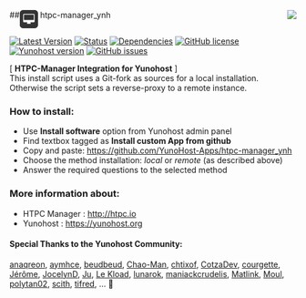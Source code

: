 ##<img src="https://github.com/styxit/HTPC-Manager/raw/master/interfaces/default/img/ios/homescreen.png" height="32" align="top"> htpc-manager_ynh <a href="https://yunohost.org/#/apps_in_progress_en"><img src="http://pix.toile-libre.org/upload/original/1440352021.png" height="32" align="right"></a>

[![Latest Version](https://img.shields.io/badge/version-_--_-green.svg?style=flat)](https://github.com/Snipees/htpc-manager_ynh/releases)
[![Status](https://img.shields.io/badge/status-in_progress-yellow.svg?style=flat)](https://github.com/Snipees/htpc-manager_ynh/milestones)
[![Dependencies](https://img.shields.io/badge/dependencies-includes-lightgrey.svg?style=flat)](https://github.com/Snipees/htpc-manager_ynh#dependencies)
[![GitHub license](https://img.shields.io/badge/license-GPLv3-blue.svg?style=flat)](https://raw.githubusercontent.com/Snipees/htpc-manager_ynh/master/LICENSE)
[![Yunohost version](https://img.shields.io/badge/yunohost-2.2.0_tested-orange.svg?style=flat)](https://github.com/YunoHost/yunohost)
[![GitHub issues](https://img.shields.io/github/issues/Snipees/htpc-manager_ynh.svg?style=flat)](https://github.com/Snipees/htpc-manager_ynh/issues)
	
[ **HTPC-Manager Integration for Yunohost** ]  
This install script uses a Git-fork as sources for a local installation.  
Otherwise the script sets a reverse-proxy to a remote instance.


### How to install:
- Use **Install software** option from Yunohost admin panel
- Find textbox tagged as **Install custom App from github**
- Copy and paste: https://github.com/YunoHost-Apps/htpc-manager_ynh
- Choose the method installation: *local* or *remote* (as described above)
- Answer the required questions to the selected method


### More information about:
- HTPC Manager : 	http://htpc.io
- Yunohost : 		https://yunohost.org


#### Special Thanks to the Yunohost Community:
[anaqreon](https://github.com/anaqreon), 
[aymhce](https://github.com/aymhce), 
[beudbeud](https://github.com/abeudin), 
[Chao-Man](https://github.com/Chao-Man), 
[chtixof](https://github.com/chtixof), 
[CotzaDev](https://github.com/CotzaDev), 
[courgette](https://github.com/courgette), 
[Jérôme](https://github.com/jeromelebleu), 
[JocelynD](https://github.com/JocelynDelalande), 
[Ju](https://github.com/julienmalik), 
[Le Kload](https://github.com/Kloadut), 
[lunarok](https://github.com/lunarok), 
[maniackcrudelis](https://github.com/maniackcrudelis), 
[Matlink](https://github.com/matlink), 
[Moul](https://github.com/M5oul), 
[polytan02](https://github.com/polytan02), 
[scith](https://github.com/scith), 
[tifred](https://github.com/drfred1981), 
... :dizzy:
